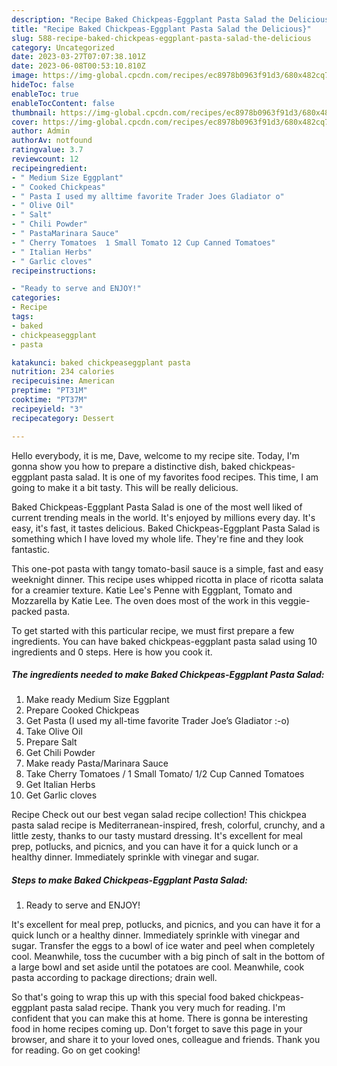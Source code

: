 ```yaml
---
description: "Recipe Baked Chickpeas-Eggplant Pasta Salad the Delicious}"
title: "Recipe Baked Chickpeas-Eggplant Pasta Salad the Delicious}"
slug: 588-recipe-baked-chickpeas-eggplant-pasta-salad-the-delicious
category: Uncategorized
date: 2023-03-27T07:07:38.101Z
date: 2023-06-08T00:53:10.810Z
image: https://img-global.cpcdn.com/recipes/ec8978b0963f91d3/680x482cq70/baked-chickpeas-eggplant-pasta-salad-recipe-main-photo.jpg
hideToc: false
enableToc: true
enableTocContent: false
thumbnail: https://img-global.cpcdn.com/recipes/ec8978b0963f91d3/680x482cq70/baked-chickpeas-eggplant-pasta-salad-recipe-main-photo.jpg
cover: https://img-global.cpcdn.com/recipes/ec8978b0963f91d3/680x482cq70/baked-chickpeas-eggplant-pasta-salad-recipe-main-photo.jpg
author: Admin
authorAv: notfound
ratingvalue: 3.7
reviewcount: 12
recipeingredient:
- " Medium Size Eggplant"
- " Cooked Chickpeas"
- " Pasta I used my alltime favorite Trader Joes Gladiator o"
- " Olive Oil"
- " Salt"
- " Chili Powder"
- " PastaMarinara Sauce"
- " Cherry Tomatoes  1 Small Tomato 12 Cup Canned Tomatoes"
- " Italian Herbs"
- " Garlic cloves"
recipeinstructions:

- "Ready to serve and ENJOY!"
categories:
- Recipe
tags:
- baked
- chickpeaseggplant
- pasta

katakunci: baked chickpeaseggplant pasta 
nutrition: 234 calories
recipecuisine: American
preptime: "PT31M"
cooktime: "PT37M"
recipeyield: "3"
recipecategory: Dessert

---
```



Hello everybody, it is me, Dave, welcome to my recipe site. Today, I'm gonna show you how to prepare a distinctive dish, baked chickpeas-eggplant pasta salad. It is one of my favorites food recipes. This time, I am going to make it a bit tasty. This will be really delicious.

Baked Chickpeas-Eggplant Pasta Salad is one of the most well liked of current trending meals in the world. It's enjoyed by millions every day. It's easy, it's fast, it tastes delicious. Baked Chickpeas-Eggplant Pasta Salad is something which I have loved my whole life. They're fine and they look fantastic.

This one-pot pasta with tangy tomato-basil sauce is a simple, fast and easy weeknight dinner. This recipe uses whipped ricotta in place of ricotta salata for a creamier texture. Katie Lee&#39;s Penne with Eggplant, Tomato and Mozzarella by Katie Lee. The oven does most of the work in this veggie-packed pasta.


To get started with this particular recipe, we must first prepare a few ingredients. You can have baked chickpeas-eggplant pasta salad using 10 ingredients and 0 steps. Here is how you cook it.

<!--inarticleads1-->

##### The ingredients needed to make Baked Chickpeas-Eggplant Pasta Salad:

1. Make ready  Medium Size Eggplant
1. Prepare  Cooked Chickpeas
1. Get  Pasta (I used my all-time favorite Trader Joe’s Gladiator :-o)
1. Take  Olive Oil
1. Prepare  Salt
1. Get  Chili Powder
1. Make ready  Pasta/Marinara Sauce
1. Take  Cherry Tomatoes / 1 Small Tomato/ 1/2 Cup Canned Tomatoes
1. Get  Italian Herbs
1. Get  Garlic cloves


Recipe Check out our best vegan salad recipe collection! This chickpea pasta salad recipe is Mediterranean-inspired, fresh, colorful, crunchy, and a little zesty, thanks to our tasty mustard dressing. It&#39;s excellent for meal prep, potlucks, and picnics, and you can have it for a quick lunch or a healthy dinner. Immediately sprinkle with vinegar and sugar. 

<!--inarticleads2-->

##### Steps to make Baked Chickpeas-Eggplant Pasta Salad:


1. Ready to serve and ENJOY!

It&#39;s excellent for meal prep, potlucks, and picnics, and you can have it for a quick lunch or a healthy dinner. Immediately sprinkle with vinegar and sugar. Transfer the eggs to a bowl of ice water and peel when completely cool. Meanwhile, toss the cucumber with a big pinch of salt in the bottom of a large bowl and set aside until the potatoes are cool. Meanwhile, cook pasta according to package directions; drain well. 

So that's going to wrap this up with this special food baked chickpeas-eggplant pasta salad recipe. Thank you very much for reading. I'm confident that you can make this at home. There is gonna be interesting food in home recipes coming up. Don't forget to save this page in your browser, and share it to your loved ones, colleague and friends. Thank you for reading. Go on get cooking!
